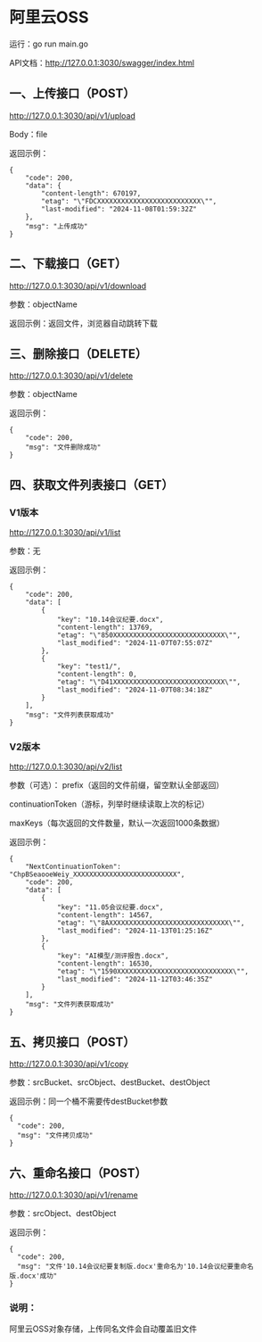 # 阿里云OSS
运行：go run main.go

API文档：http://127.0.0.1:3030/swagger/index.html

## 一、上传接口（POST）
http://127.0.0.1:3030/api/v1/upload

Body：file

返回示例：
```
{
    "code": 200,
    "data": {
        "content-length": 670197,
        "etag": "\"FDCXXXXXXXXXXXXXXXXXXXXXXXXXX\"",
        "last-modified": "2024-11-08T01:59:32Z"
    },
    "msg": "上传成功"
}
```

## 二、下载接口（GET）
http://127.0.0.1:3030/api/v1/download

参数：objectName

返回示例：返回文件，浏览器自动跳转下载

## 三、删除接口（DELETE）
http://127.0.0.1:3030/api/v1/delete

参数：objectName

返回示例：
```
{
    "code": 200,
    "msg": "文件删除成功"
}
```

## 四、获取文件列表接口（GET）
### V1版本
http://127.0.0.1:3030/api/v1/list

参数：无

返回示例：
```
{
    "code": 200,
    "data": [
        {
            "key": "10.14会议纪要.docx",
            "content-length": 13769,
            "etag": "\"850XXXXXXXXXXXXXXXXXXXXXXXXXXXX\"",
            "last_modified": "2024-11-07T07:55:07Z"
        },
        {
            "key": "test1/",
            "content-length": 0,
            "etag": "\"D41XXXXXXXXXXXXXXXXXXXXXXXXXXXX\"",
            "last_modified": "2024-11-07T08:34:18Z"
        }
    ],
    "msg": "文件列表获取成功"
}
```

### V2版本
http://127.0.0.1:3030/api/v2/list

参数（可选）：
prefix（返回的文件前缀，留空默认全部返回）

continuationToken（游标，列举时继续读取上次的标记）

maxKeys（每次返回的文件数量，默认一次返回1000条数据）

返回示例：
```
{
    "NextContinuationToken": "ChpBSeaooeWeiy_XXXXXXXXXXXXXXXXXXXXXXXXXX",
    "code": 200,
    "data": [
        {
            "key": "11.05会议纪要.docx",
            "content-length": 14567,
            "etag": "\"8AXXXXXXXXXXXXXXXXXXXXXXXXXXXXXX\"",
            "last_modified": "2024-11-13T01:25:16Z"
        },
        {
            "key": "AI模型/测评报告.docx",
            "content-length": 16530,
            "etag": "\"1590XXXXXXXXXXXXXXXXXXXXXXXXXXXXX\"",
            "last_modified": "2024-11-12T03:46:35Z"
        }
    ],
    "msg": "文件列表获取成功"
}
```

## 五、拷贝接口（POST）
http://127.0.0.1:3030/api/v1/copy

参数：srcBucket、srcObject、destBucket、destObject

返回示例：同一个桶不需要传destBucket参数
```
{
  "code": 200,
  "msg": "文件拷贝成功"
}
```

## 六、重命名接口（POST）
http://127.0.0.1:3030/api/v1/rename

参数：srcObject、destObject

返回示例：
```
{
  "code": 200,
  "msg": "文件'10.14会议纪要复制版.docx'重命名为'10.14会议纪要重命名版.docx'成功"
}
```

### 说明：
阿里云OSS对象存储，上传同名文件会自动覆盖旧文件

